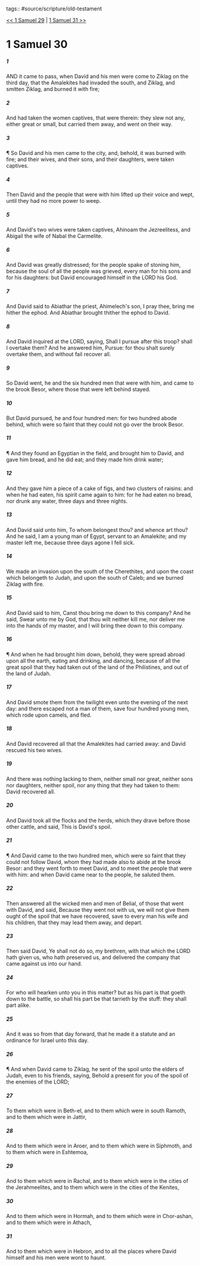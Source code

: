 tags:: #source/scripture/old-testament

[<< 1 Samuel 29](/Old_Testament/09_1_Samuel/1_Samuel_29.md) | [1 Samuel 31 >>](/Old_Testament/09_1_Samuel/1_Samuel_31.md)

# 1 Samuel 30

##### 1

AND it came to pass, when David and his men were come to Ziklag on the third day, that the Amalekites had invaded the south, and Ziklag, and smitten Ziklag, and burned it with fire;

##### 2

And had taken the women captives, that were therein: they slew not any, either great or small, but carried them away, and went on their way.

##### 3

¶ So David and his men came to the city, and, behold, it was burned with fire; and their wives, and their sons, and their daughters, were taken captives.

##### 4

Then David and the people that were with him lifted up their voice and wept, until they had no more power to weep.

##### 5

And David's two wives were taken captives, Ahinoam the Jezreelitess, and Abigail the wife of Nabal the Carmelite.

##### 6

And David was greatly distressed; for the people spake of stoning him, because the soul of all the people was grieved, every man for his sons and for his daughters: but David encouraged himself in the LORD his God.

##### 7

And David said to Abiathar the priest, Ahimelech's son, I pray thee, bring me hither the ephod. And Abiathar brought thither the ephod to David.

##### 8

And David inquired at the LORD, saying, Shall I pursue after this troop? shall I overtake them? And he answered him, Pursue: for thou shalt surely overtake them, and without fail recover all.

##### 9

So David went, he and the six hundred men that were with him, and came to the brook Besor, where those that were left behind stayed.

##### 10

But David pursued, he and four hundred men: for two hundred abode behind, which were so faint that they could not go over the brook Besor.

##### 11

¶ And they found an Egyptian in the field, and brought him to David, and gave him bread, and he did eat; and they made him drink water;

##### 12

And they gave him a piece of a cake of figs, and two clusters of raisins: and when he had eaten, his spirit came again to him: for he had eaten no bread, nor drunk any water, three days and three nights.

##### 13

And David said unto him, To whom belongest thou? and whence art thou? And he said, I am a young man of Egypt, servant to an Amalekite; and my master left me, because three days agone I fell sick.

##### 14

We made an invasion upon the south of the Cherethites, and upon the coast which belongeth to Judah, and upon the south of Caleb; and we burned Ziklag with fire.

##### 15

And David said to him, Canst thou bring me down to this company? And he said, Swear unto me by God, that thou wilt neither kill me, nor deliver me into the hands of my master, and I will bring thee down to this company.

##### 16

¶ And when he had brought him down, behold, they were spread abroad upon all the earth, eating and drinking, and dancing, because of all the great spoil that they had taken out of the land of the Philistines, and out of the land of Judah.

##### 17

And David smote them from the twilight even unto the evening of the next day: and there escaped not a man of them, save four hundred young men, which rode upon camels, and fled.

##### 18

And David recovered all that the Amalekites had carried away: and David rescued his two wives.

##### 19

And there was nothing lacking to them, neither small nor great, neither sons nor daughters, neither spoil, nor any thing that they had taken to them: David recovered all.

##### 20

And David took all the flocks and the herds, which they drave before those other cattle, and said, This is David's spoil.

##### 21

¶ And David came to the two hundred men, which were so faint that they could not follow David, whom they had made also to abide at the brook Besor: and they went forth to meet David, and to meet the people that were with him: and when David came near to the people, he saluted them.

##### 22

Then answered all the wicked men and men of Belial, of those that went with David, and said, Because they went not with us, we will not give them ought of the spoil that we have recovered, save to every man his wife and his children, that they may lead them away, and depart.

##### 23

Then said David, Ye shall not do so, my brethren, with that which the LORD hath given us, who hath preserved us, and delivered the company that came against us into our hand.

##### 24

For who will hearken unto you in this matter? but as his part is that goeth down to the battle, so shall his part be that tarrieth by the stuff: they shall part alike.

##### 25

And it was so from that day forward, that he made it a statute and an ordinance for Israel unto this day.

##### 26

¶ And when David came to Ziklag, he sent of the spoil unto the elders of Judah, even to his friends, saying, Behold a present for you of the spoil of the enemies of the LORD;

##### 27

To them which were in Beth-el, and to them which were in south Ramoth, and to them which were in Jattir,

##### 28

And to them which were in Aroer, and to them which were in Siphmoth, and to them which were in Eshtemoa,

##### 29

And to them which were in Rachal, and to them which were in the cities of the Jerahmeelites, and to them which were in the cities of the Kenites,

##### 30

And to them which were in Hormah, and to them which were in Chor-ashan, and to them which were in Athach,

##### 31

And to them which were in Hebron, and to all the places where David himself and his men were wont to haunt.
